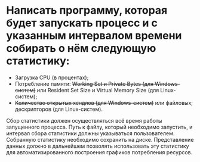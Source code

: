 # Написать программу, которая будет запускать процесс и с указанным интервалом времени собирать о нём следующую статистику:
- Загрузка CPU (в процентах);
- Потребление памяти: ~~Working Set и Private Bytes (для Windows-систем)~~ или Resident Set Size и Virtual Memory Size (для Linux-систем);
- ~~Количество открытых хендлов (для Windows-систем)~~ или файловых;
дескрипторов (для Linux-систем).

Сбор статистики должен осуществляться всё время работы запущенного
процесса. Путь к файлу, который необходимо запустить, и интервал сбора
статистики должны указываться пользователем. Собранную статистику
необходимо сохранить на диске. Представление данных должно в дальнейшем
позволять использовать эту статистику для автоматизированного построения
графиков потребления ресурсов.
